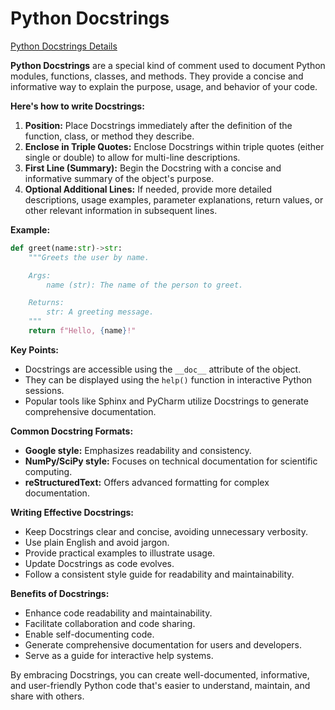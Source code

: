 # Python Docstrings

[Python Docstrings Details](https://www.programiz.com/python-programming/docstrings)

**Python Docstrings** are a special kind of comment used to document Python modules, functions, classes, and methods. They provide a concise and informative way to explain the purpose, usage, and behavior of your code.

**Here's how to write Docstrings:**

1. **Position:** Place Docstrings immediately after the definition of the function, class, or method they describe.
2. **Enclose in Triple Quotes:** Enclose Docstrings within triple quotes (either single or double) to allow for multi-line descriptions.
3. **First Line (Summary):** Begin the Docstring with a concise and informative summary of the object's purpose.
4. **Optional Additional Lines:** If needed, provide more detailed descriptions, usage examples, parameter explanations, return values, or other relevant information in subsequent lines.

**Example:**

```python
def greet(name:str)->str:
    """Greets the user by name.

    Args:
        name (str): The name of the person to greet.

    Returns:
        str: A greeting message.
    """
    return f"Hello, {name}!"
```

**Key Points:**

- Docstrings are accessible using the `__doc__` attribute of the object.
- They can be displayed using the `help()` function in interactive Python sessions.
- Popular tools like Sphinx and PyCharm utilize Docstrings to generate comprehensive documentation.

**Common Docstring Formats:**

- **Google style:** Emphasizes readability and consistency.
- **NumPy/SciPy style:** Focuses on technical documentation for scientific computing.
- **reStructuredText:** Offers advanced formatting for complex documentation.

**Writing Effective Docstrings:**

- Keep Docstrings clear and concise, avoiding unnecessary verbosity.
- Use plain English and avoid jargon.
- Provide practical examples to illustrate usage.
- Update Docstrings as code evolves.
- Follow a consistent style guide for readability and maintainability.

**Benefits of Docstrings:**

- Enhance code readability and maintainability.
- Facilitate collaboration and code sharing.
- Enable self-documenting code.
- Generate comprehensive documentation for users and developers.
- Serve as a guide for interactive help systems.

By embracing Docstrings, you can create well-documented, informative, and user-friendly Python code that's easier to understand, maintain, and share with others.
